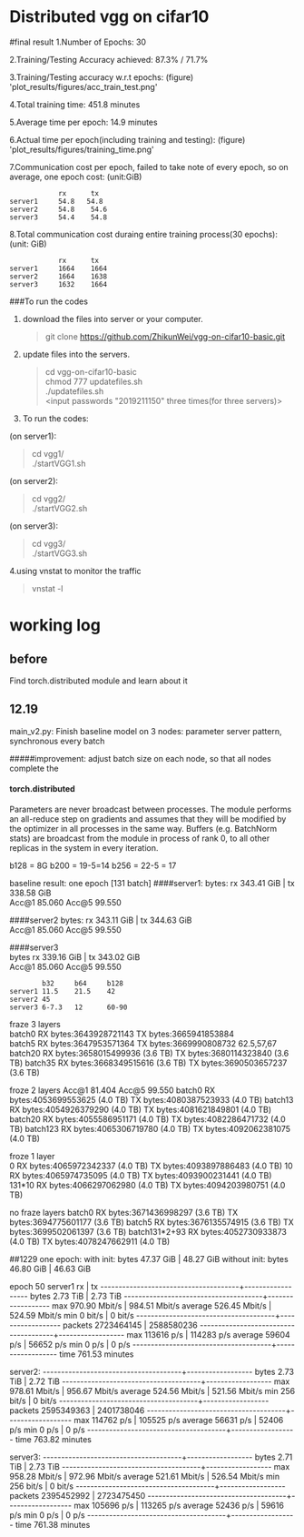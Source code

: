 # Distributed vgg on cifar10

#final result
1.Number of Epochs: 30

2.Training/Testing Accuracy achieved: 87.3% / 71.7%

3.Training/Testing accuracy w.r.t epochs: (figure) 'plot_results/figures/acc_train_test.png'

4.Total training time: 451.8 minutes

5.Average time per epoch: 14.9 minutes

6.Actual time per epoch(including training and testing): (figure) 'plot_results/figures/training_time.png'

7.Communication cost per epoch, failed to take note of every epoch, so on average, one epoch cost: (unit:GiB)

                rx      tx
    server1     54.8   54.8
    server2     54.8    54.6
    server3     54.4    54.8

8.Total communication cost duraing entire training process(30 epochs):(unit: GiB)

                rx      tx
    server1     1664    1664
    server2     1664    1638
    server3     1632    1664


###To run the codes
1. download the files into server or your computer.<br>
    >git  clone https://github.com/ZhikunWei/vgg-on-cifar10-basic.git
2. update files into the servers.<br>
    > cd vgg-on-cifar10-basic <br>
    chmod 777 updatefiles.sh <br>
    ./updatefiles.sh <br>
    <input passwords "2019211150" three times(for three servers)>

3. To run the codes:

(on server1):
>cd vgg1/ <br>
>./startVGG1.sh
    
(on server2):
>cd vgg2/ <br>
>./startVGG2.sh

(on server3):
>cd vgg3/ <br>
>./startVGG3.sh

4.using vnstat to monitor the traffic
>vnstat -l
        

# working log

## before
Find torch.distributed module and learn about it

## 12.19
main_v2.py: 
Finish baseline model on 3 nodes: parameter server pattern, synchronous every batch

#####improvement:
adjust batch size on each node, so that all nodes complete the 
#### torch.distributed
Parameters are never broadcast between processes. The module performs
        an all-reduce step on gradients and assumes that they will be modified
        by the optimizer in all processes in the same way. Buffers
        (e.g. BatchNorm stats) are broadcast from the module in process of rank
        0, to all other replicas in the system in every iteration.

b128 = 8G
b200 = 19-5=14
b256 = 22-5 = 17

baseline result: one epoch [131 batch]
####server1:
bytes: rx 343.41 GiB  | tx 338.58 GiB <br>
Acc@1 85.060 Acc@5 99.550

####server2
bytes: rx 343.11 GiB | tx 344.63 GiB <br>
Acc@1 85.060 Acc@5 99.550

####server3  
bytes rx 339.16 GiB  | tx 343.02 GiB <br>
Acc@1  85.060 Acc@5 99.550

            b32     b64     b128
    server1 11.5    21.5    42
    server2 45    
    server3 6-7.3   12      60-90
    
fraze 3 layers  
batch0  RX bytes:3643928721143  TX bytes:3665941853884  
batch5  RX bytes:3647953571364  TX bytes:3669990808732  62.5,57,67
batch20 RX bytes:3658015499936 (3.6 TB)  TX bytes:3680114323840 (3.6 TB)
batch35 RX bytes:3668349515616 (3.6 TB)  TX bytes:3690503657237 (3.6 TB)

froze 2 layers   Acc@1 81.404 Acc@5 99.550
batch0  RX bytes:4053699553625 (4.0 TB)  TX bytes:4080387523933 (4.0 TB)
batch13 RX bytes:4054926379290 (4.0 TB)  TX bytes:4081621849801 (4.0 TB)
batch20 RX bytes:4055586951171 (4.0 TB)  TX bytes:4082286471732 (4.0 TB)
batch123 RX bytes:4065306719780 (4.0 TB)  TX bytes:4092062381075 (4.0 TB)

froze 1 layer  
0  RX bytes:4065972342337 (4.0 TB)  TX bytes:4093897886483 (4.0 TB)
10 RX bytes:4065974735095 (4.0 TB)  TX bytes:4093900231441 (4.0 TB)
131*10 RX bytes:4066297062980 (4.0 TB)  TX bytes:4094203980751 (4.0 TB)

no fraze layers
batch0  RX bytes:3671436998297 (3.6 TB)  TX bytes:3694775601177 (3.6 TB)
batch5  RX bytes:3676135574915 (3.6 TB)  TX bytes:3699502061397 (3.6 TB)
batch131*2+93 RX bytes:4052730933873 (4.0 TB)  TX bytes:4078247662911 (4.0 TB)

  
##1229
one epoch:
 with init: bytes     47.37 GiB  |       48.27 GiB
 without init: bytes      46.80 GiB  |       46.63 GiB
 
epoch 50
server1
                          rx         |       tx
--------------------------------------+------------------
  bytes                     2.73 TiB  |        2.73 TiB
--------------------------------------+------------------
          max          970.90 Mbit/s  |   984.51 Mbit/s
      average          526.45 Mbit/s  |   524.59 Mbit/s
          min                0 bit/s  |         0 bit/s
--------------------------------------+------------------
  packets                 2723464145  |      2588580236
--------------------------------------+------------------
          max             113616 p/s  |      114283 p/s
      average              59604 p/s  |       56652 p/s
          min                  0 p/s  |           0 p/s
--------------------------------------+------------------
  time                761.53 minutes

server2:
--------------------------------------+------------------
  bytes                     2.73 TiB  |        2.72 TiB
--------------------------------------+------------------
          max          978.61 Mbit/s  |   956.67 Mbit/s
      average          524.56 Mbit/s  |   521.56 Mbit/s
          min              256 bit/s  |         0 bit/s
--------------------------------------+------------------
  packets                 2595349363  |      2401738046
--------------------------------------+------------------
          max             114762 p/s  |      105525 p/s
      average              56631 p/s  |       52406 p/s
          min                  0 p/s  |           0 p/s
--------------------------------------+------------------
  time                763.82 minutes
  
server3:
--------------------------------------+------------------
  bytes                     2.71 TiB  |        2.73 TiB
--------------------------------------+------------------
          max          958.28 Mbit/s  |   972.96 Mbit/s
      average          521.61 Mbit/s  |   526.54 Mbit/s
          min              256 bit/s  |         0 bit/s
--------------------------------------+------------------
  packets                 2395452992  |      2723475450
--------------------------------------+------------------
          max             105696 p/s  |      113265 p/s
      average              52436 p/s  |       59616 p/s
          min                  0 p/s  |           0 p/s
--------------------------------------+------------------
  time                761.38 minutes
